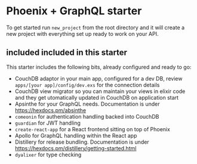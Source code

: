 # Phoenix + GraphQL starter

To get started run `new_project` from the root directory and it will create a
new project with everything set up ready to work on your API.

## included included in this starter

This starter includes the following bits, already configured and ready to go:
- CouchDB adaptor in your main app, configured for a dev DB, review 
  `apps/[your app]/config/dev.exs` for the connection details
- CouchDB view migrator so you can maintain your views in elixir code and they
  get utomatically updated in CouchDB on application start
- Apsinthe for your GraphQL needs. Documentation is under https://hexdocs.pm/absinthe
- `comeonin` for authentication handling backed into CouchDB
- `guardian` for JWT handling
- `create-react-app` for a React frontend sitting on top of Phoenix
- Apollo for GraphQL handling within the React app
- Distillery for release bundling. Documentation is under https://hexdocs.pm/distillery/getting-started.html
- `dyalixer` for type checking
